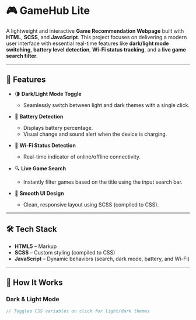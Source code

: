 # 🎮 GameHub Lite

A lightweight and interactive **Game Recommendation Webpage** built with **HTML**, **SCSS**, and **JavaScript**. This project focuses on delivering a modern user interface with essential real-time features like **dark/light mode switching**, **battery level detection**, **Wi-Fi status tracking**, and a **live game search filter**.

---

## 🚀 Features

- 🌗 **Dark/Light Mode Toggle**
  - Seamlessly switch between light and dark themes with a single click.

- 🔋 **Battery Detection**
  - Displays battery percentage.
  - Visual change and sound alert when the device is charging.

- 📶 **Wi-Fi Status Detection**
  - Real-time indicator of online/offline connectivity.

- 🔍 **Live Game Search**
  - Instantly filter games based on the title using the input search bar.

- 🎨 **Smooth UI Design**
  - Clean, responsive layout using SCSS (compiled to CSS).

---

## 🛠️ Tech Stack

- **HTML5** – Markup
- **SCSS** – Custom styling (compiled to CSS)
- **JavaScript** – Dynamic behaviors (search, dark mode, battery, and Wi-Fi)

---

## 🧩 How It Works

### Dark & Light Mode
```js
// Toggles CSS variables on click for light/dark themes
